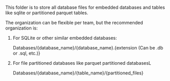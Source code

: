This folder is to store all database files for embedded databases and tables like sqlite or partitioned parquet tables. 

The organization can be flexible per team, but the recommended organization is:

1. For SQLite or other similar embedded databases:
   
   Databases/{database_name}/{database_name}.{extension (Can be .db or .sql, etc.)}

2. For file partitioned databases like parquet partitioned databasesL
   
   Databases/{database_name}/{table_name}/{partitioned_files}